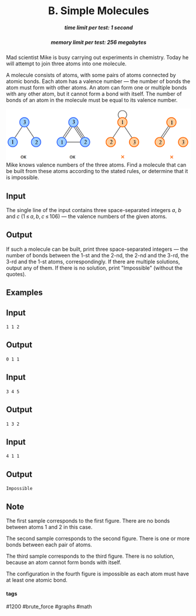 <h1 style='text-align: center;'> B. Simple Molecules</h1>

<h5 style='text-align: center;'>time limit per test: 1 second</h5>
<h5 style='text-align: center;'>memory limit per test: 256 megabytes</h5>

Mad scientist Mike is busy carrying out experiments in chemistry. Today he will attempt to join three atoms into one molecule.

A molecule consists of atoms, with some pairs of atoms connected by atomic bonds. Each atom has a valence number — the number of bonds the atom must form with other atoms. An atom can form one or multiple bonds with any other atom, but it cannot form a bond with itself. The number of bonds of an atom in the molecule must be equal to its valence number.

 ![](images/067247b5ec73fdf1c952347a64979d80c954606d.png) Mike knows valence numbers of the three atoms. Find a molecule that can be built from these atoms according to the stated rules, or determine that it is impossible.

## Input

The single line of the input contains three space-separated integers *a*, *b* and *c* (1 ≤ *a*, *b*, *c* ≤ 106) — the valence numbers of the given atoms.

## Output

If such a molecule can be built, print three space-separated integers — the number of bonds between the 1-st and the 2-nd, the 2-nd and the 3-rd, the 3-rd and the 1-st atoms, correspondingly. If there are multiple solutions, output any of them. If there is no solution, print "Impossible" (without the quotes).

## Examples

## Input


```
1 1 2  

```
## Output


```
0 1 1  

```
## Input


```
3 4 5  

```
## Output


```
1 3 2  

```
## Input


```
4 1 1  

```
## Output


```
Impossible  

```
## Note

The first sample corresponds to the first figure. There are no bonds between atoms 1 and 2 in this case.

The second sample corresponds to the second figure. There is one or more bonds between each pair of atoms.

The third sample corresponds to the third figure. There is no solution, because an atom cannot form bonds with itself.

The configuration in the fourth figure is impossible as each atom must have at least one atomic bond.



#### tags 

#1200 #brute_force #graphs #math 